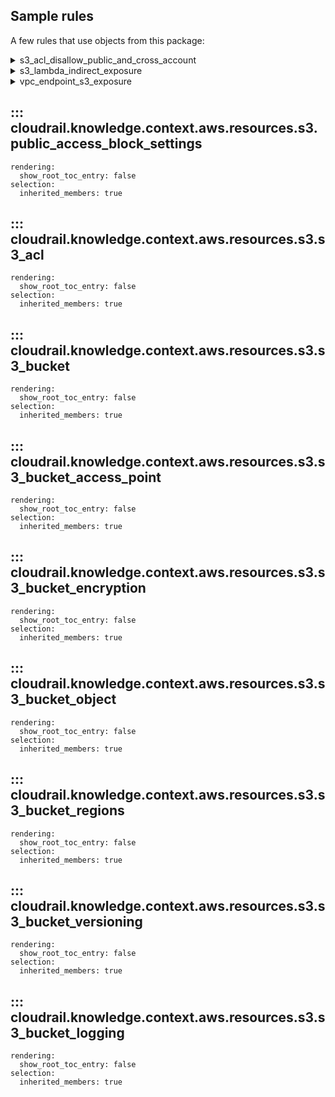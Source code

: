 ## Sample rules
A few rules that use objects from this package:

<details>
<summary>s3_acl_disallow_public_and_cross_account</summary>

```python
--8<--
cloudrail/knowledge/rules/aws/context_aware/public_access_validation_rules/s3_acl_allow_public_access_rule.py
--8<--
```
</details>
<details>
<summary>s3_lambda_indirect_exposure</summary>

```python
--8<--
cloudrail/knowledge/rules/aws/context_aware/indirect_public_access_rules/s3_bucket_lambda_indirect_exposure_rule.py
--8<--
```
</details>
<details>
<summary>vpc_endpoint_s3_exposure</summary>

```python
--8<--
cloudrail/knowledge/rules/aws/context_aware/vpc_endpoints/vpc_endpoint_gateway_not_used_rule.py
--8<--
```
</details>

## ::: cloudrail.knowledge.context.aws.resources.s3.public_access_block_settings
    rendering:
      show_root_toc_entry: false
    selection:
      inherited_members: true

## ::: cloudrail.knowledge.context.aws.resources.s3.s3_acl
    rendering:
      show_root_toc_entry: false
    selection:
      inherited_members: true

## ::: cloudrail.knowledge.context.aws.resources.s3.s3_bucket
    rendering:
      show_root_toc_entry: false
    selection:
      inherited_members: true

## ::: cloudrail.knowledge.context.aws.resources.s3.s3_bucket_access_point
    rendering:
      show_root_toc_entry: false
    selection:
      inherited_members: true

## ::: cloudrail.knowledge.context.aws.resources.s3.s3_bucket_encryption
    rendering:
      show_root_toc_entry: false
    selection:
      inherited_members: true

## ::: cloudrail.knowledge.context.aws.resources.s3.s3_bucket_object
    rendering:
      show_root_toc_entry: false
    selection:
      inherited_members: true

## ::: cloudrail.knowledge.context.aws.resources.s3.s3_bucket_regions
    rendering:
      show_root_toc_entry: false
    selection:
      inherited_members: true

## ::: cloudrail.knowledge.context.aws.resources.s3.s3_bucket_versioning
    rendering:
      show_root_toc_entry: false
    selection:
      inherited_members: true

## ::: cloudrail.knowledge.context.aws.resources.s3.s3_bucket_logging
    rendering:
      show_root_toc_entry: false
    selection:
      inherited_members: true
